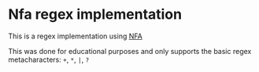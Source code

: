 # Nfa regex implementation

This is a regex implementation using [NFA](https://en.wikipedia.org/wiki/Nondeterministic_finite_automaton)

This was done for educational purposes and only supports the basic regex metacharacters: ```+```, ```*```, ```|```, ```?```
